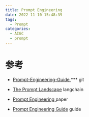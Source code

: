 ```yaml
---
title: Prompt Engineering
date: 2022-11-10 15:48:39
tags:
  - Prompt
categories: 
  - AIGC
  - prompt  
---
```


<p></p>
<!-- more -->



# 参考
+ [Prompt-Engineering-Guide ](https://github.com/www6v/Prompt-Engineering-Guide) *** git

+ [The Prompt Landscape](https://blog.langchain.dev/the-prompt-landscape/)  langchain
+ [Prompt Engineering ](https://lilianweng.github.io/posts/2023-03-15-prompt-engineering/) paper
+ [Prompt Engineering Guide](https://www.promptingguide.ai/techniques) guide